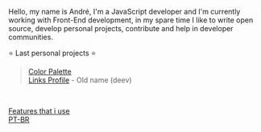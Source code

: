 Hello, my name is André, I'm a JavaScript developer and I'm currently working with Front-End development, in my spare time I like to write open source, develop personal projects, contribute and help in developer communities.

⭐ Last personal projects ⭐  <br/> 
> [Color Palette](https://palettes.andev.gq)  <br/> 
> [Links Profile](https://links.andev.gq/andremalveira) - Old name (deev)
<br/>

[Features that i use](features-that-i-use.md)<br/>
[PT-BR](pt-br/)<br/>
